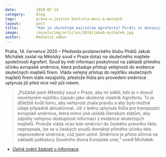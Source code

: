 ```yaml
---
date:         2020-07-14
category:     blog
tags:         právo-a-justice kontrola-moci-a-mocných
layout:       post
title:        "Kdo je skutečným majitelem Agrofertu? Piráti se dotazují soudu s odkazem na evropskou směrnici"
image:        /assets/img/articles/2019/jakub-michalek.jpg
author:       Mediální odbor
---   
```



 

Praha, 14. července 2020 – Předseda poslaneckého klubu Pirátů Jakub Michálek zaslal na Městský soud v Praze dotaz na skutečného majitele společnosti Agrofert. Soud by měl informaci poskytnout na základě přímého účinku evropské směrnice, která požaduje přístup veřejnosti do evidence skutečných majitelů firem. Vláda veřejný přístup do rejstříku skutečných majitelů firem stále nezajistila, přestože lhůta pro provedení směrnice uplynula již před více než půl rokem.

 

> „Požádal jsem Městský soud v Praze, aby mi sdělil, kdo je v dosud neveřejném rejstříku zapsán jako skutečný vlastník Agrofertu. To je důležité kvůli tomu, aby veřejnost znala pravdu a aby bylo možné údaje případně aktualizovat. Již v lednu uplynula lhůta pro transpozici evropské směrnice, která mimo jiné ukládá členským státům, aby zajistily veřejnou dostupnost informací z evidence skutečných majitelů. Protože vláda včas tuto směrnici do českého právního řádu nepropsala, lze se u českých soudů domáhat přímého účinku této neprovedené směrnice, což jsem učinil. Směrnice je přímo účinná na základě judikatury Soudního dvora Evropské unie,“ uvedl Michálek.

 

* [Úplné znění žádosti o informace](https://pirati.cz/assets/pdf/infozadost-majitel-agrofert.pdf).
